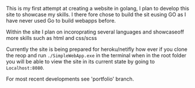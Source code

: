 This is my first attempt at creating a website in golang, I plan to develop this site to showcase my skills. 
I there fore chose to build the sit eusing GO as I have never used Go to build webapps before.

Within the site I plan on incoroprating several languages and showcaseoff more skills such as html and css/scss 

Currently the site is being prepared for heroku/netifly how ever if you clone the reop and run `./SimpleWebApp.exe` in the terminal when in the root folder you will be able to view the site in its current state by going to `Localhost:8080`. 

For most recent developments see 'portfolio' branch.
